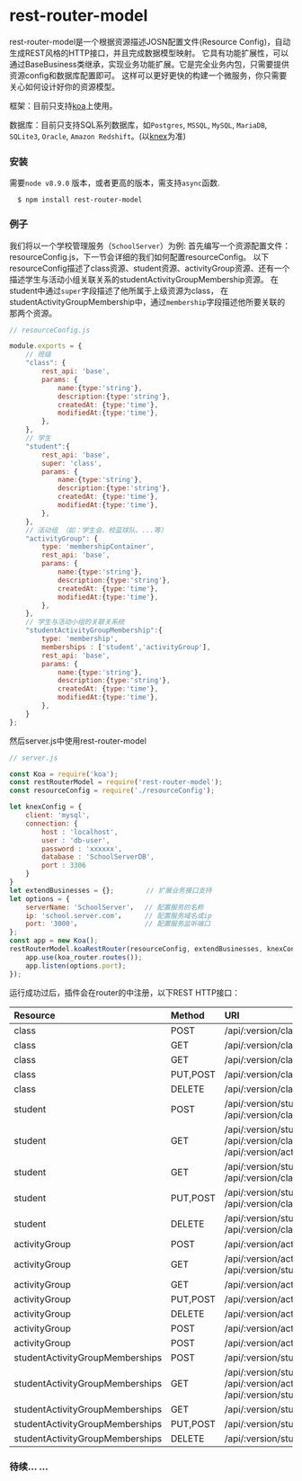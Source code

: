 # rest-router-model
rest-router-model是一个根据资源描述JOSN配置文件(Resource Config)，自动生成REST风格的HTTP接口，并且完成数据模型映射。
它具有功能扩展性，可以通过BaseBusiness类继承，实现业务功能扩展。它是完全业务内包，只需要提供资源config和数据库配置即可。
这样可以更好更快的构建一个微服务，你只需要关心如何设计好你的资源模型。

框架：目前只支持[koa](https://github.com/koajs/koa)上使用。

数据库：目前只支持SQL系列数据库，如`Postgres`, `MSSQL`, `MySQL`, `MariaDB`, `SQLite3`, `Oracle`, `Amazon Redshift`。(以[knex](http://knexjs.org/)为准)


### 安装
需要`node v8.9.0` 版本，或者更高的版本，需支持`async`函数.

```
  $ npm install rest-router-model
```

### 例子
我们将以一个学校管理服务（`SchoolServer`）为例:
首先编写一个资源配置文件：resourceConfig.js，下一节会详细的我们如何配置resourceConfig。
以下resourceConfig描述了class资源、student资源、activityGroup资源、还有一个描述学生与活动小组关联关系的studentActivityGroupMembership资源。
在student中通过`super`字段描述了他所属于上级资源为class，
在studentActivityGroupMembership中，通过`membership`字段描述他所要关联的那两个资源。
```javascript
// resourceConfig.js

module.exports = {
    // 班级
    "class": {
        rest_api: 'base',
        params: {
            name:{type:'string'},
            description:{type:'string'},
            createdAt: {type:'time'},
            modifiedAt:{type:'time'},
        },
    },
    // 学生
    "student":{
        rest_api: 'base',
        super: 'class',
        params: {
            name:{type:'string'},
            description:{type:'string'},
            createdAt: {type:'time'},
            modifiedAt:{type:'time'},
        },
    },
    // 活动组 （如：学生会、校蓝球队、...等）
    "activityGroup": {
        type: 'membershipContainer',
        rest_api: 'base',
        params: {
            name:{type:'string'},
            description:{type:'string'},
            createdAt: {type:'time'},
            modifiedAt:{type:'time'},
        },
    },
    // 学生与活动小组的关联关系统
    "studentActivityGroupMembership":{
        type: 'membership',
        memberships : ['student','activityGroup'],
        rest_api: 'base',
        params: {
            name:{type:'string'},
            description:{type:'string'},
            createdAt: {type:'time'},
            modifiedAt:{type:'time'},
        },
    }
};
```

然后server.js中使用rest-router-model
```javascript
// server.js

const Koa = require('koa');
const restRouterModel = require('rest-router-model');
const resourceConfig = require('./resourceConfig');

let knexConfig = {
    client: 'mysql',
    connection: {
        host : 'localhost',
        user : 'db-user',
        password : 'xxxxxx',
        database : 'SchoolServerDB',
        port : 3306
    }
}
let extendBusinesses = {};        // 扩展业务接口支持
let options = {
    serverName: 'SchoolServer'，  // 配置服务的名称
    ip: 'school.server.com'，     // 配置服务域名或ip
    port: '3000'，                // 配置服务监听端口
};
const app = new Koa();
restRouterModel.koaRestRouter(resourceConfig, extendBusinesses, knexConfig, options).then(koa_router=>{
    app.use(koa_router.routes());
    app.listen(options.port);
});
```

运行成功过后，插件会在router的中注册，以下REST HTTP接口：

| Resource | Method |  URI |
|:--------|:------| :---|
|class | POST     | /api/:version/classes |
|class | GET      | /api/:version/classes |
|class | GET      | /api/:version/classes/:uuid |
|class | PUT,POST | /api/:version/classes/:uuid |
|class | DELETE   | /api/:version/classes/:uuid |
|student | POST     | /api/:version/students <br> /api/:version/classes/:classUUID/students  |
|student | GET      | /api/:version/students <br> /api/:version/classes/:classUUID/students <br> /api/:version/activityGroups/:activityGroupUUID/students |
|student | GET      | /api/:version/students/:uuid <br> /api/:version/classes/:classUUID/students/:uuid|
|student | PUT,POST | /api/:version/students/:uuid <br> /api/:version/classes/:classUUID/students/:uuid|
|student | DELETE   | /api/:version/students/:uuid <br> /api/:version/classes/:classUUID/students/:uuid|
|activityGroup | POST     | /api/:version/activityGroups |
|activityGroup | GET      | /api/:version/activityGroups <br> /api/:version/students/:studentUUID/activityGroups|
|activityGroup | GET      | /api/:version/activityGroups/:uuid |
|activityGroup | PUT,POST | /api/:version/activityGroups/:uuid |
|activityGroup | DELETE   | /api/:version/activityGroups/:uuid |
|activityGroup | POST     | /api/:version/activityGroups/:uuid/add |
|activityGroup | POST     | /api/:version/activityGroups/:uuid/remove |
|studentActivityGroupMemberships | POST     | /api/:version/studentActivityGroupMemberships |
|studentActivityGroupMemberships | GET      | /api/:version/studentActivityGroupMemberships <br> /api/:version/activityGroups/:activityGroupUUID/studentActivityGroupMemberships <br>/api/:version/students/:studentUUID/studentActivityGroupMemberships |
|studentActivityGroupMemberships | GET      | /api/:version/studentActivityGroupMemberships/:uuid|
|studentActivityGroupMemberships | PUT,POST | /api/:version/studentActivityGroupMemberships/:uuid |
|studentActivityGroupMemberships | DELETE   | /api/:version/studentActivityGroupMemberships/:uuid |


###  待续... ...